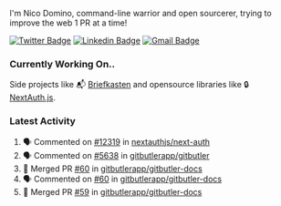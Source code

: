 
I'm Nico Domino, command-line warrior and open sourcerer, trying to improve the web 1 PR at a time!

[![Twitter Badge](https://img.shields.io/badge/-@ndom91-1ca0f1?style=flat-square&labelColor=1ca0f1&logo=twitter&logoColor=white&link=https://twitter.com/ndom91)](https://twitter.com/ndom91) [![Linkedin Badge](https://img.shields.io/badge/-ndom91-blue?style=flat-square&logo=Linkedin&logoColor=white&link=https://www.linkedin.com/in/ndom91/)](https://www.linkedin.com/in/ndom91/) [![Gmail Badge](https://img.shields.io/badge/-yo@ndo.dev-c14438?style=flat-square&logo=mail.ru&logoColor=white&link=mailto:yo@ndo.dev)](mailto:yo@ndo.dev)

### Currently Working On..

Side projects like 📬 [Briefkasten](https://briefkastenhq.com) and opensource libraries like 🔒 [NextAuth.js](https://github.com/nextauthjs/next-auth).

<!--START_SECTION_PROFILE_VIEWS:readme-info-->
<!--END_SECTION_PROFILE_VIEWS:readme-info-->

<!--START_SECTION_DAILY_COMMIT:readme-info-->
<!--END_SECTION_DAILY_COMMIT:readme-info-->

<!--START_SECTION_WEEKLY_COMMIT:readme-info-->
<!--END_SECTION_WEEKLY_COMMIT:readme-info-->

### Latest Activity

<!--START_SECTION:activity-->
1. 🗣 Commented on [#12319](https://github.com/nextauthjs/next-auth/pull/12319#issuecomment-2507921367) in [nextauthjs/next-auth](https://github.com/nextauthjs/next-auth)
2. 🗣 Commented on [#5638](https://github.com/gitbutlerapp/gitbutler/issues/5638#issuecomment-2507918738) in [gitbutlerapp/gitbutler](https://github.com/gitbutlerapp/gitbutler)
3. 🎉 Merged PR [#60](https://github.com/gitbutlerapp/gitbutler-docs/pull/60) in [gitbutlerapp/gitbutler-docs](https://github.com/gitbutlerapp/gitbutler-docs)
4. 🗣 Commented on [#60](https://github.com/gitbutlerapp/gitbutler-docs/pull/60#issuecomment-2507316424) in [gitbutlerapp/gitbutler-docs](https://github.com/gitbutlerapp/gitbutler-docs)
5. 🎉 Merged PR [#59](https://github.com/gitbutlerapp/gitbutler-docs/pull/59) in [gitbutlerapp/gitbutler-docs](https://github.com/gitbutlerapp/gitbutler-docs)
<!--END_SECTION:activity-->
